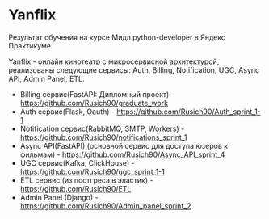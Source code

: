 # Yanflix
Результат обучения на курсе Мидл python-developer в Яндекс Практикуме

Yanflix - онлайн кинотеатр с микросервисной архитектурой, реализованы следующие сервисы: Auth, Billing, Notification, UGC, Async API, Admin Panel, ETL.

 - Billing сервис(FastAPI: Дипломный проект) - https://github.com/Rusich90/graduate_work
 - Auth сервис(Flask, Oauth) - https://github.com/Rusich90/Auth_sprint_1-1
 - Notification сервис(RabbitMQ, SMTP, Workers) - https://github.com/Rusich90/notifications_sprint_1
 - Async API(FastAPI) (основной сервис для доступа юзеров к фильмам) - https://github.com/Rusich90/Async_API_sprint_4
 - UGC сервис(Kafka, ClickHouse) - https://github.com/Rusich90/ugc_sprint_1-1
 - ETL сервис (из постгреса в эластик) - https://github.com/Rusich90/ETL
 - Admin Panel (Django) - https://github.com/Rusich90/Admin_panel_sprint_2
